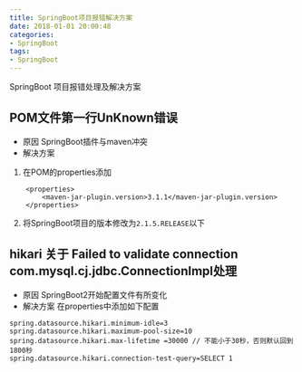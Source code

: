 ```yaml
---
title: SpringBoot项目报错解决方案
date: 2018-01-01 20:00:48
categories: 
- SpringBoot
tags:
- SpringBoot
---
```


SpringBoot 项目报错处理及解决方案

<!-- more -->


## POM文件第一行UnKnown错误

- 原因 
SpringBoot插件与maven冲突
- 解决方案
1. 在POM的properties添加
``` stylus
	<properties>
		<maven-jar-plugin.version>3.1.1</maven-jar-plugin.version>
	</properties>
```
2. 将SpringBoot项目的版本修改为`2.1.5.RELEASE`以下

## hikari 关于 Failed to validate connection com.mysql.cj.jdbc.ConnectionImpl处理
- 原因
SpringBoot2开始配置文件有所变化
- 解决方案
在properties中添加如下配置
``` stylus
spring.datasource.hikari.minimum-idle=3
spring.datasource.hikari.maximum-pool-size=10
spring.datasource.hikari.max-lifetime =30000 // 不能小于30秒，否则默认回到1800秒
spring.datasource.hikari.connection-test-query=SELECT 1
```



